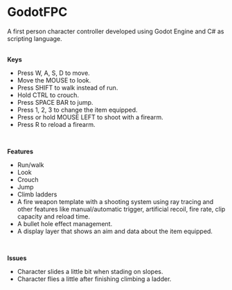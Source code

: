 # GodotFPC
A first person character controller developed using Godot Engine and C# as scripting language. <br/>
<br/>


**Keys**
<br/>
- Press W, A, S, D to move. <br/>
- Move the MOUSE to look. <br/>
- Press SHIFT to walk instead of run. <br/>
- Hold CTRL to crouch. <br/>
- Press SPACE BAR to jump. <br/>
- Press 1, 2, 3 to change the item equipped. <br/>
- Press or hold MOUSE LEFT to shoot with a firearm. <br/>
- Press R to reload a firearm. <br/>
<br/>


**Features**
<br/>
- Run/walk <br/>
- Look <br/>
- Crouch <br/>
- Jump <br/>
- Climb ladders <br/>
- A fire weapon template with a shooting system using ray tracing and other features like manual/automatic trigger, artificial recoil, fire rate, clip capacity and reload time.
- A bullet hole effect management.
- A display layer that shows an aim and data about the item equipped.
<br/>


**Issues**
<br/>
- Character slides a little bit when stading on slopes. <br/>
- Character flies a little after finishing climbing a ladder.
